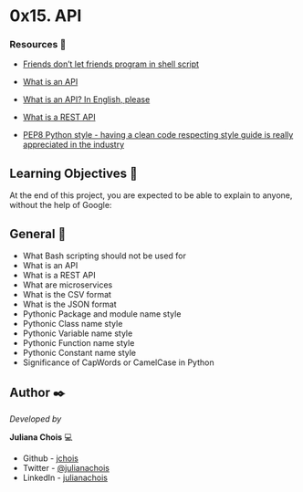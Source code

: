 # 0x15. API

### Resources 🔧

* [Friends don’t let friends program in shell script](https://www.turnkeylinux.org/blog/friends-dont-let-friends-program-shell-script) 

* [What is an API](https://www.webopedia.com/TERM/A/API.html)

* [What is an API? In English, please](https://www.freecodecamp.org/news/what-is-an-api-in-english-please-b880a3214a82/)

* [What is a REST API](https://www.sitepoint.com/developers-rest-api/)

* [PEP8 Python style - having a clean code respecting style guide is really appreciated in the industry](https://www.python.org/dev/peps/pep-0008/)


## Learning Objectives 📖

At the end of this project, you are expected to be able to explain to anyone, without the help of Google:

## General 📌

- What Bash scripting should not be used for
- What is an API
- What is a REST API
- What are microservices
- What is the CSV format
- What is the JSON format
- Pythonic Package and module name style
- Pythonic Class name style
- Pythonic Variable name style
- Pythonic Function name style
- Pythonic Constant name style
- Significance of CapWords or CamelCase in Python

## Author ✒️

_Developed by_

**Juliana Chois** :computer:

- Github - [jchois](https://github.com/jchois)
- Twitter - [@julianachois](https://twitter.com/julianachois)
- LinkedIn - [julianachois](https://www.linkedin.com/in/julianachois/)